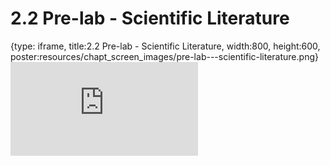 # 2.2 Pre-lab - Scientific Literature
 
{type: iframe, title:2.2 Pre-lab - Scientific Literature, width:800, height:600, poster:resources/chapt_screen_images/pre-lab---scientific-literature.png}
![](http://science.c-moor.org/CURE-MicrobialMysteries/pre-lab---scientific-literature.html)
 

 
